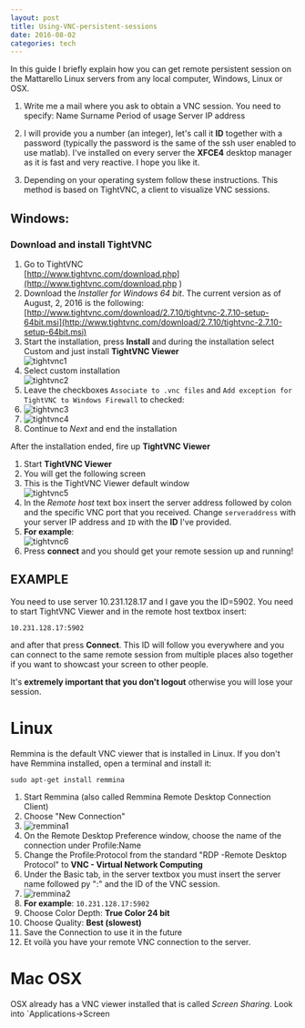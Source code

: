 ```yaml
---
layout: post
title: Using-VNC-persistent-sessions
date: 2016-08-02
categories: tech
---
```


In this guide I briefly explain how you can get remote persistent session on the Mattarello Linux servers from any local computer, Windows, Linux or OSX.

1. Write me a mail where you ask to obtain a VNC session. You need to specify:
    Name
    Surname
    Period of usage
    Server IP address

2. I will provide you a number (an integer), let's call it **ID** together with a password (typically the password is the same of the ssh user enabled to use matlab). I've installed on every server the **XFCE4** desktop manager as it is fast and very reactive. I hope you like it.

3. Depending on your operating system follow these instructions. This method is based on TightVNC, a client to visualize VNC sessions.

## Windows:

### Download and install TightVNC

1. Go to TightVNC <br>[http://www.tightvnc.com/download.php](http://www.tightvnc.com/download.php )
2. Download the *Installer for Windows 64 bit*. The current version as of August, 2, 2016 is the following:
<br>[http://www.tightvnc.com/download/2.7.10/tightvnc-2.7.10-setup-64bit.msi](http://www.tightvnc.com/download/2.7.10/tightvnc-2.7.10-setup-64bit.msi) 
3. Start the installation, press **Install** and during the installation select Custom and just install **TightVNC Viewer** <br> ![tightvnc1]
4. Select custom installation <br>![tightvnc2]
5. Leave the checkboxes `Associate to .vnc files` and `Add exception for TightVNC to Windows Firewall`  to checked:
6. ![tightvnc3]
7. ![tightvnc4]
8. Continue to *Next* and end the installation

After the installation ended, fire up **TightVNC Viewer**

1. Start **TightVNC Viewer**
2. You will get the following screen 
3. This is the TightVNC Viewer default window <br>![tightvnc5]
4. In the *Remote host* text box insert the server address followed by colon and the specific VNC port that you received. Change `serveraddress` with your server IP address and `ID` with the **ID** I've provided.
5. **For example**: <br>![tightvnc6]
6. Press **connect** and you should get your remote session up and running!

## EXAMPLE ##

You need to use server 10.231.128.17 and I gave you the ID=5902. You need to start TightVNC Viewer and in the remote host textbox insert:

    10.231.128.17:5902

and after that press **Connect**.
This ID will follow you everywhere and you can connect to the same remote session from multiple places also together if you want to showcast your screen to other people.

It's **extremely important that you don't logout** otherwise you will lose your session.


# Linux
Remmina is the default VNC viewer that is installed in Linux. If you don't have Remmina installed, open a terminal and install it:

`sudo apt-get install remmina`

1. Start Remmina (also called Remmina Remote Desktop Connection Client)
2. Choose "New Connection"
3. ![remmina1]
3. On the Remote Desktop Preference window, choose the name of the connection under Profile:Name 
4. Change the Profile:Protocol from the standard "RDP -Remote Desktop Protocol" to **VNC - Virtual Network Computing**
5. Under the Basic tab, in the server textbox you must insert the server name followed py ":"  and the ID of the VNC session.
6. ![remmina2]
7. **For example**: `10.231.128.17:5902`
8. Choose Color Depth: **True Color 24 bit**
9. Choose Quality: **Best (slowest)**
10. Save the Connection to use it in the future
11. Et voilà you have your remote VNC connection to the server.

# Mac OSX
OSX already has a VNC viewer installed that is called *Screen Sharing*.
Look into `Applications->Screen



[tightvnc1]: http://i.imgur.com/8aK0uzJl.png "TightVNC Viewer installation1"
[tightvnc2]: http://i.imgur.com/b9KrPccl.png "TightVNC Viewer installation2"
[tightvnc3]: http://i.imgur.com/sLYYtKal.png "TightVNC Viewer installation3"
[tightvnc4]: http://i.imgur.com/AdgQgSgl.png "TightVNC Viewer installation4"
[tightvnc5]: http://i.imgur.com/VnUxoCWl.png "TightVNC Viewer"
[tightvnc6]: http://i.imgur.com/dsnMn9jl.png "TightVNC Viewer example"

[remmina1]: http://i.imgur.com/toQDBgGl.png "Remmina new connection"
[remmina2]: http://i.imgur.com/YkVzSm5l.png "Remmina new connection2"
